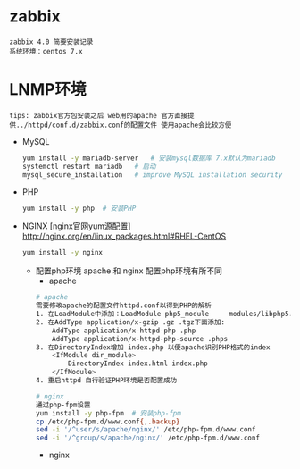 # zabbix
    zabbix 4.0 简要安装记录
    系统环境：centos 7.x

# LNMP环境
    tips: zabbix官方包安装之后 web用的apache 官方直接提供../httpd/conf.d/zabbix.conf的配置文件 使用apache会比较方便
* MySQL
    ```Bash
    yum install -y mariadb-server   # 安装mysql数据库 7.x默认为mariadb
    systemctl restart mariadb	# 启动
    mysql_secure_installation	# improve MySQL installation security
    ```
* PHP 
    ```Bash
    yum install -y php  # 安装PHP
    ```
* NGINX 
    [nginx官网yum源配置] http://nginx.org/en/linux_packages.html#RHEL-CentOS
    ```Bash
    yum install -y nginx
    ```
    * 配置php环境 
    apache 和 nginx 配置php环境有所不同 
        * apache 
        ```Bash
        # apache
        需要修改apache的配置文件httpd.conf以得到PHP的解析
        1. 在LoadModule中添加：LoadModule php5_module     modules/libphp5.so
        2. 在AddType application/x-gzip .gz .tgz下面添加:
            AddType application/x-httpd-php .php
            AddType application/x-httpd-php-source .phps
        3. 在DirectoryIndex增加 index.php 以便apache识别PHP格式的index
            <IfModule dir_module>  
                DirectoryIndex index.html index.php  
            </IfModule>
        4. 重启httpd 自行验证PHP环境是否配置成功

        # nginx
        通过php-fpm设置
        yum install -y php-fpm  # 安装php-fpm
        cp /etc/php-fpm.d/www.conf{,.backup}
        sed -i '/^user/s/apache/nginx/' /etc/php-fpm.d/www.conf
        sed -i '/^group/s/apache/nginx/' /etc/php-fpm.d/www.conf
        ```  
        * nginx

